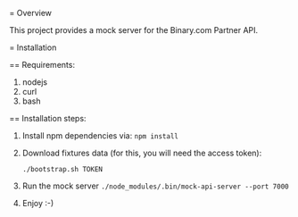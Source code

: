= Overview

This project provides a mock server for the Binary.com Partner API.

= Installation

== Requirements:

1. nodejs
2. curl
3. bash

== Installation steps:

1. Install npm dependencies via: `npm install`
2. Download fixtures data (for this, you will need the access token):

    `./bootstrap.sh TOKEN`

3. Run the mock server `./node_modules/.bin/mock-api-server --port 7000`
4. Enjoy :-)
